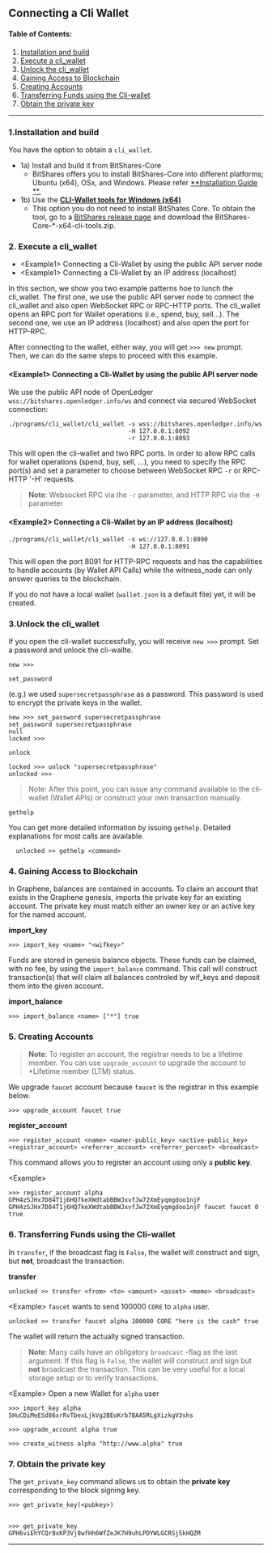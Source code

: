 ## Connecting a Cli Wallet

#### Table of Contents:
1. [Installation and build](../wallet/cli_wallet.md#1installation-and-build)
2. [Execute a cli_wallet](../wallet/cli_wallet.md#2-execute-a-cli_wallet)
3. [Unlock the cli_wallet](../wallet/cli_wallet.md#3unlock-the-cli_wallet)
4. [Gaining Access to Blockchain](../wallet/cli_wallet.md#4-gaining-access-to-blockchain)
5. [Creating Accounts](../wallet/cli_wallet.md#5-creating-accounts)
6. [Transferring Funds using the Cli-wallet](../wallet/cli_wallet.md#6-transferring-funds-using-the-cli-wallet)
7. [Obtain the private key](../wallet/cli_wallet.md#7-obtain-the-private-key)

***

### 1.Installation and build 
You have the option to obtain a `cli_wallet`.  
- 1a) Install and build it from BitShares-Core
  - BitShares offers you to install BitShares-Core into different platforms; Ubuntu (x64), OSx, and Windows.  Please refer [**Installation Guide **.](../installation/README.md#install-a-development-environment)
- 1b) Use the [**CLI-Wallet tools for Windows (x64)**](../installation/windows_cli_tool.md#cli-wallet-on-windows-x64)
  - This option you do not need to install BitShates Core. To obtain the tool, go to a [BitShares release page]( https://github.com/bitshares/bitshares-core/releases) and download the BitShares-Core-\*-x64-cli-tools.zip. 

### 2. Execute a cli_wallet

- \<Example1\> Connecting a Cli-Wallet by using the public API server node
- \<Example1\> Connecting a Cli-Wallet by an IP address (localhost)


In this section, we show you two example patterns hoe to lunch the cli_wallet. The first one, we use the public API server node to connect the cli_wallet and also open WebSocket RPC or RPC-HTTP ports. The cli_wallet opens an RPC port for Wallet operations (i.e., spend, buy, sell...). The second one, we use an IP address (localhost) and also open the port for HTTP-RPC.

After connecting to the wallet, either way, you will get `>>> new` prompt. Then, we can do the same steps to proceed with this example.

#### \<Example1\> Connecting a Cli-Wallet by using the public API server node
We use the public API node of OpenLedger `wss://bitshares.openledger.info/ws` and connect via secured WebSocket connection:

    ./programs/cli_wallet/cli_wallet -s wss://bitshares.openledger.info/ws 
                                     -H 127.0.0.1:8092 
                                     -r 127.0.0.1:8093

This will open the cli-wallet and two RPC ports.  In order to allow RPC calls for wallet operations (spend, buy, sell, …), you need to specify the RPC port(s) and set a parameter to choose between WebSocket RPC `-r`  or RPC-HTTP '-H' requests. 

> **Note**: Websocket RPC via the `-r` parameter, and HTTP RPC via the `-H` parameter


#### \<Example2\> Connecting a Cli-Wallet by an IP address (localhost)

    ./programs/cli_wallet/cli_wallet -s ws://127.0.0.1:8090
                                     -H 127.0.0.1:8091
                                    
This will open the port 8091 for HTTP-RPC requests and has the capabilities to handle accounts (by Wallet API Calls) while the witness_node can only answer queries to the blockchain.

If you do not have a local wallet (`wallet.json` is a default file) yet, it will be created.

### 3.Unlock the cli_wallet

If you open the cli-wallet successfully, you will receive `new >>>` prompt. Set a password and unlock the cli-wallte.

    new >>>

`set_password`

(e.g.) we used `supersecretpassphrase` as a password. This password is used to encrypt the private keys in the wallet.

    new >>> set_password supersecretpassphrase
    set_password supersecretpassphrase
    null
    locked >>>
    
`unlock`

    locked >>> unlock "supersecretpassphrase"   
    unlocked >>>

> Note: After this point, you can issue any command available to the cli-wallet (Wallet APIs) or construct your own transaction manually.


`gethelp`

You can get more detailed information by issuing `gethelp`. Detailed explanations for most calls are available.

      unlocked >> gethelp <command>


### 4. Gaining Access to Blockchain

In Graphene, balances are contained in accounts. To claim an account that exists in the Graphene genesis, imports the private key for an existing account. The private key must match either an owner key or an active key for the named account.

**import_key**

    >>> import_key <name> "<wifkey>"

Funds are stored in genesis balance objects. These funds can be claimed, with no fee, by using the `import_balance` command. This call will construct transaction(s) that will claim all balances controled by wif_keys and deposit them into the given account.

**import_balance**

    >>> import_balance <name> ["*"] true


### 5. Creating Accounts

> **Note**: To register an account, the registrar needs to be a lifetime member. You can use `upgrade_account` to upgrade the account to *Lifetime member (LTM) status.

 We upgrade `faucet` account because `faucet` is the registrar in this example below.
 
    >>> upgrade_account faucet true

**register_account**

    >>> register_account <name> <owner-public_key> <active-public_key> <registrar_account> <referrer_account> <referrer_percent> <broadcast>

This command allows you to register an account using only a **public key**. 

\<Example\>

    >>> register_account alpha GPH4zSJHx7D84T1j6HQ7keXWdtabBBWJxvfJw72XmEyqmgdoo1njF GPH4zSJHx7D84T1j6HQ7keXWdtabBBWJxvfJw72XmEyqmgdoo1njF faucet faucet 0 true

### 6. Transferring Funds using the Cli-wallet

In `transfer`, if the broadcast flag is `False`, the wallet will construct and sign, but **not**, broadcast the transaction. 

**transfer**

    unlocked >> transfer <from> <to> <amount> <asset> <memo> <broadcast>
   
\<Example\>  `faucet` wants to send 100000 `CORE` to `alpha` user.

    unlocked >> transfer faucet alpha 100000 CORE "here is the cash" true

The wallet will return the actually signed transaction.

> **Note**: Many calls have an obligatory `broadcast` -flag as the last argument. If this flag is `False`, the wallet will construct and sign but **not** broadcast the transaction. This can be very useful for a local storage setup or to verify transactions.


\<Example\>  Open a new Wallet for `alpha` user

    >>> import_key alpha 5HuCDiMeESd86xrRvTbexLjkVg2BEoKrb7BAA5RLgXizkgV3shs

    >>> upgrade_account alpha true

    >>> create_witness alpha "http://www.alpha" true



### 7. Obtain the private key

The `get_private_key` command allows us to obtain the **private key** corresponding to the block signing key.

    >>> get_private_key(<pubkey>) 
   

    >>> get_private_key GPH6viEhYCQr8xKP3Vj8wfHh6WfZeJK7H9uhLPDYWLGCRSj5kHQZM


***
